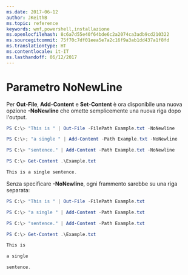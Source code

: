 ```yaml
---
ms.date: 2017-06-12
author: JKeithB
ms.topic: reference
keywords: wmf,powershell,installazione
ms.openlocfilehash: 8c6a7d55e40f64bde6c2a2074ca3adb9cd210322
ms.sourcegitcommit: 75f70c7df01eea5e7a2c16f9a3ab1dd437a1f8fd
ms.translationtype: HT
ms.contentlocale: it-IT
ms.lasthandoff: 06/12/2017
---
```

<a id="nonewline-parameter" class="xliff"></a>
# Parametro NoNewLine
Per **Out-File**, **Add-Content** e **Set-Content** è ora disponibile una nuova opzione **-NoNewline** che omette semplicemente una nuova riga dopo l'output.
```PowerShell
PS C:\> "This is " | Out-File -FilePath Example.txt -NoNewline

PS C:\>; "a single " | Add-Content -Path Example.txt -NoNewline

PS C:\> "sentence." | Add-Content -Path Example.txt -NoNewline

PS C:\> Get-Content .\Example.txt

This is a single sentence.
```
Senza specificare **-NoNewline**, ogni frammento sarebbe su una riga separata:
```PowerShell
PS C:\> "This is " | Out-File -FilePath Example.txt

PS C:\> "a single " | Add-Content -Path Example.txt

PS C:\> "sentence." | Add-Content -Path Example.txt

PS C:\> Get-Content .\Example.txt

This is

a single

sentence.
```

